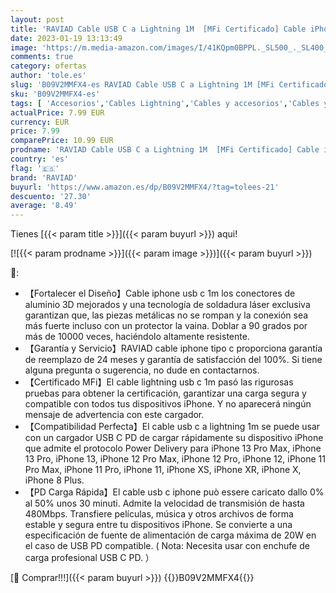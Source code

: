 ```yaml
---
layout: post
title: 'RAVIAD Cable USB C a Lightning 1M  [MFi Certificado] Cable iPhone Cargador PD de Carga Rápida Tipo C a Lightning Cable para iPhone 13/13 Pro/12/12 Pro/11/11 Pro/11 Pro Max/XR/XS Max/XS/X- Negro'
date: 2023-01-19 13:13:49
image: 'https://m.media-amazon.com/images/I/41KQpm0BPPL._SL500_._SL400_.jpg'
comments: true
category: ofertas
author: 'tole.es'
slug: 'B09V2MMFX4-es RAVIAD Cable USB C a Lightning 1M [MFi Certificado] Cable...'
sku: 'B09V2MMFX4-es'
tags: [ 'Accesorios','Cables Lightning','Cables y accesorios','Cables y conectores','Informática','iphone','raviad','🇪🇸', ]
actualPrice: 7.99 EUR
currency: EUR
price: 7.99
comparePrice: 10.99 EUR
prodname: 'RAVIAD Cable USB C a Lightning 1M  [MFi Certificado] Cable iPhone Cargador PD de Carga Rápida Tipo C a Lightning Cable para iPhone 13/13 Pro/12/12 Pro/11/11 Pro/11 Pro Max/XR/XS Max/XS/X- Negro'
country: 'es'
flag: '🇪🇸'
brand: 'RAVIAD'
buyurl: 'https://www.amazon.es/dp/B09V2MMFX4/?tag=tolees-21'
descuento: '27.30'
average: '8.49'
---
```


Tienes [{{< param title >}}]({{< param buyurl >}}) aqui!

[![{{< param prodname >}}]({{< param image >}})]({{< param buyurl >}})

🔎:

- 【Fortalecer el Diseño】Cable iphone usb c 1m los conectores de aluminio 3D mejorados y una tecnología de soldadura láser exclusiva garantizan que, las piezas metálicas no se rompan y la conexión sea más fuerte incluso con un protector la vaina. Doblar a 90 grados por más de 10000 veces, haciéndolo altamente resistente.
- 【Garantía y Servicio】RAVIAD cable iphone tipo c proporciona garantía de reemplazo de 24 meses y garantía de satisfacción del 100%. Si tiene alguna pregunta o sugerencia, no dude en contactarnos.
- 【Certificado MFi】El cable lightning usb c 1m pasó las rigurosas pruebas para obtener la certificación, garantizar una carga segura y compatible con todos tus dispositivos iPhone. Y no aparecerá ningún mensaje de advertencia con este cargador.
- 【Compatibilidad Perfecta】El cable usb c a lightning 1m se puede usar con un cargador USB C PD de cargar rápidamente su dispositivo iPhone que admite el protocolo Power Delivery para iPhone 13 Pro Max, iPhone 13 Pro, iPhone 13, iPhone 12 Pro Max, iPhone 12 Pro, iPhone 12, iPhone 11 Pro Max, iPhone 11 Pro, iPhone 11, iPhone XS, iPhone XR, iPhone X, iPhone 8 Plus.
- 【PD Carga Rápida】El cable usb c iphone può essere caricato dallo 0% al 50% unos 30 minuti. Admite la velocidad de transmisión de hasta 480Mbps. Transfiere películas, música y otros archivos de forma estable y segura entre tu dispositivos iPhone. Se convierte a una especificación de fuente de alimentación de carga máxima de 20W en el caso de USB PD compatible. ( Nota: Necesita usar con enchufe de carga profesional USB C PD. ）

[🛒 Comprar!!!]({{< param buyurl >}})
{{<world>}}B09V2MMFX4{{</world>}}

